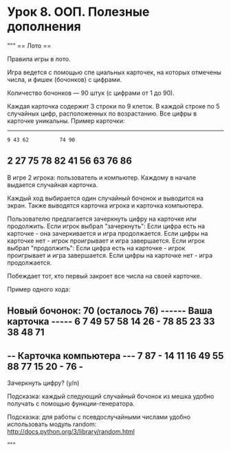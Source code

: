 # Урок 8. ООП. Полезные дополнения

"""
== Лото ==

Правила игры в лото.

Игра ведется с помощью спе циальных карточек, на которых отмечены числа,
и фишек (бочонков) с цифрами.

Количество бочонков — 90 штук (с цифрами от 1 до 90).

Каждая карточка содержит 3 строки по 9 клеток. В каждой строке по 5 случайных цифр,
расположенных по возрастанию. Все цифры в карточке уникальны. Пример карточки:

--------------------------
    9 43 62          74 90
 2    27    75 78    82
   41 56 63     76      86
--------------------------

В игре 2 игрока: пользователь и компьютер. Каждому в начале выдается
случайная карточка.

Каждый ход выбирается один случайный бочонок и выводится на экран.
Также выводятся карточка игрока и карточка компьютера.

Пользователю предлагается зачеркнуть цифру на карточке или продолжить.
Если игрок выбрал "зачеркнуть":
    Если цифра есть на карточке - она зачеркивается и игра продолжается.
    Если цифры на карточке нет - игрок проигрывает и игра завершается.
Если игрок выбрал "продолжить":
    Если цифра есть на карточке - игрок проигрывает и игра завершается.
    Если цифры на карточке нет - игра продолжается.

Побеждает тот, кто первый закроет все числа на своей карточке.

Пример одного хода:

Новый бочонок: 70 (осталось 76)
------ Ваша карточка -----
 6  7          49    57 58
   14 26     -    78    85
23 33    38    48    71
--------------------------
-- Карточка компьютера ---
 7 87     - 14    11
      16 49    55 88    77
   15 20     -       76  -
--------------------------
Зачеркнуть цифру? (y/n)

Подсказка: каждый следующий случайный бочонок из мешка удобно получать
с помощью функции-генератора.

Подсказка: для работы с псевдослучайными числами удобно использовать
модуль random: http://docs.python.org/3/library/random.html

"""
